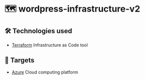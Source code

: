 # 🗺️ wordpress-infrastructure-v2

## 🛠️ Technologies used
- [Terraform](https://www.terraform.io/) Infrastructure as Code tool

## 🎯 Targets
- [Azure](https://portal.azure.com/) Cloud computing platform